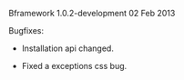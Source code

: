 Bframework 1.0.2-development 02 Feb 2013

Bugfixes:

* Installation api changed.

* Fixed a exceptions css bug.
